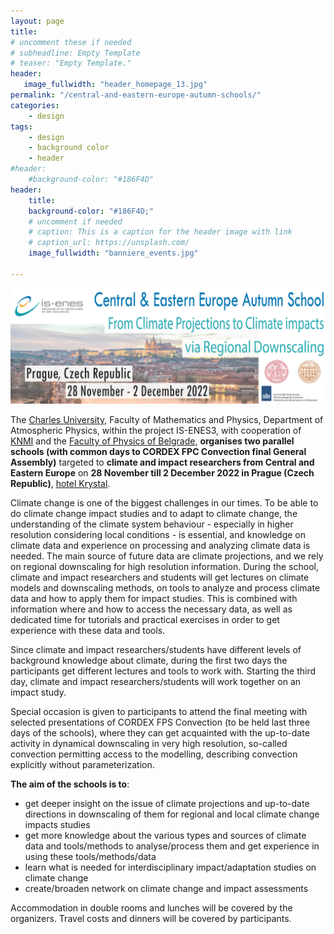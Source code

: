 ```yaml
---
layout: page
title: 
# uncomment these if needed
# subheadline: Empty Template
# teaser: "Empty Template."
header:
   image_fullwidth: "header_homepage_13.jpg"
permalink: "/central-and-eastern-europe-autumn-schools/"
categories:
    - design
tags:
    - design
    - background color
    - header
#header:
    #background-color: "#186F4D"
header:
    title: 
    background-color: "#186F4D;"
    # uncomment if needed
    # caption: This is a caption for the header image with link
    # caption_url: https://unsplash.com/
    image_fullwidth: "banniere_events.jpg"

---
```


![pragueschool](../images/Prague_school_banner_v2_jpeg.jpg)


The [Charles University](https://cuni.cz/uken-1.html), Faculty of Mathematics and Physics, Department of Atmospheric Physics, within the project IS-ENES3, with cooperation of [KNMI](https://www.knmi.nl/home) and the [Faculty of Physics of Belgrade](http://www.bg.ac.rs/en/members/faculties/PHY.php), **organises two parallel schools (with common days to CORDEX FPC Convection final General Assembly)** targeted to **climate and impact researchers from Central and Eastern Europe** on **28 November till 2 December 2022 in Prague (Czech Republic)**, [hotel Krystal](https://www.centrum-krystal.cz).

Climate change is one of the biggest challenges in our times. To be able to do climate change impact studies and to adapt to climate change, the understanding of the climate system behaviour - especially in higher resolution considering local conditions - is essential, and knowledge on climate data and experience on processing and analyzing climate data is needed. The main source of future data are climate projections, and we rely on regional downscaling for high resolution information. During the school, climate and impact researchers and students will get lectures on climate models and downscaling methods, on tools to analyze and process climate data and how to apply them for impact studies. This is combined with information where and how to access the necessary data, as well as dedicated time for tutorials and practical exercises in order to get experience with these data and tools.

Since climate and impact researchers/students have different levels of background knowledge about climate, during the first two days the participants get different lectures and tools to work with. Starting the third day, climate and impact researchers/students will work together on an impact study.

Special occasion is given to participants to attend the final meeting with selected presentations of CORDEX FPS Convection (to be held last three days of the schools),  where they can get acquainted with the up-to-date activity in dynamical downscaling in very high resolution, so-called convection permitting access to the modelling, describing convection explicitly without parameterization.

**The aim of the schools is to**:
- get deeper insight on the issue of climate projections and up-to-date directions in downscaling of them for regional and local climate change impacts studies
- get more knowledge about the various types and sources of climate data and tools/methods to analyse/process them and get experience in using these tools/methods/data
- learn what is needed for interdisciplinary impact/adaptation studies on climate change
- create/broaden network on climate change and impact assessments

Accommodation in double rooms and lunches will be covered by the organizers. Travel costs and dinners will be covered by participants.

